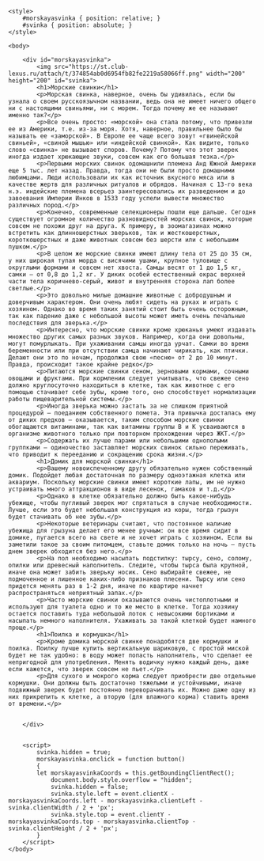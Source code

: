 <!DOCTYPE HTML>
<html>

	<style>
		#morskayasvinka { position: relative; }
		#svinka { position: absolute; }
	</style>

	<body>

		<div id="morskayasvinka">
			<img src="https://st.club-lexus.ru/attach/t/374854ab0d6954fb82fe2219a58066ff.png" width="200" height="200" id="svinka">
			<h1>Морские свинки</h1>
			<p>Морская свинка, наверное, очень бы удивилась, если бы узнала о своем русскоязычном названии, ведь она не имеет ничего общего ни с настоящими свиньями, ни с морем. Тогда почему же ее называют именно так?</p>
			<p>Все очень просто: «морской» она стала потому, что привезли ее из Америки, т.е. из-за моря. Хотя, наверное, правильнее было бы называть ее «заморской». В Европе ее чаще всего зовут «гвинейской свиньей», «свиной мышью» или «индейской свинкой». Как видите, только слово «свинка» не вызывает споров. Почему? Потому что этот зверек иногда издает хрюкающие звуки, совсем как его большая тезка.</p>
			<p>Первыми морских свинок одомашнили племена Анд Южной Америки еще 5 тыс. лет назад. Правда, тогда они не были просто домашними любимцами. Люди использовали их как источник вкусного мяса или в качестве жертв для различных ритуалов и обрядов. Начиная с 13-го века н.э. индейские племена всерьез заинтересовались их разведением и до завоевания Империи Инков в 1533 году успели вывести множество различных пород.</p>
			<p>Конечно, современные селекционеры пошли еще дальше. Сегодня существует огромное количество разновидностей морских свинок, которые совсем не похожи друг на друга. К примеру, в зоомагазинах можно встретить как длинношерстных зверьков, так и жесткошерстных, короткошерстных и даже животных совсем без шерсти или с небольшим пушком.</p>
			<p>В целом же морские свинки имеют длину тела от 25 до 35 см, у них широкая тупая морда с висячими ушами, крупное туловище с округлыми формами и совсем нет хвоста. Самцы весят от 1 до 1,5 кг, самки – от 0,8 до 1,2 кг. У диких особей естественный окрас верхней части тела коричнево-серый, живот и внутренняя сторона лап более светлые.</p>
			<p>Это довольно милые домашние животные с добродушным и доверчивым характером. Они очень любят сидеть на руках и играть с хозяином. Однако во время таких занятий стоит быть очень осторожным, так как падение даже с небольшой высоты может иметь очень печальные последствия для зверька.</p>
			<p>Интересно, что морские свинки кроме хрюканья умеют издавать множество других самых разных звуков. Например, когда они довольны, могут помурлыкать. При ухаживании самцы иногда урчат. Самки во время беременности или при отсутствии самца начинают чирикать, как птички. Делают они это по ночам, продолжая свою «песню» от 2 до 10 минут. Правда, происходит такое крайне редко</p>
			<p>Питаются морские свинки сеном, зерновыми кормами, сочными овощами и фруктами. При кормлении следует учитывать, что свежее сено должно круглосуточно находиться в клетке, так как животное с его помощью стачивает себе зубы, кроме того, оно способствует нормализации работы пищеварительной системы.</p>
			<p>Иногда зверька можно застать за не слишком приятной процедурой – поеданием собственного помета. Эта привычка досталась ему от диких предков – оказывается, таким способом морские свинки обогащаются витаминами, так как витамины группы В и К усваиваются в организме животного только при повторном прохождении через ЖКТ.</p>
			<p>Содержать их лучше парами или небольшими однополыми группками – одиночество заставляет морских свинок сильно переживать, что приводит к перееданию и сокращению срока жизни.</p>
			<h1>Домик для морской свинки</h1>
			<p>Вашему новоиспеченному другу обязательно нужен собственный домик. Подойдет любая достаточная по размеру одноэтажная клетка или аквариум. Поскольку морские свинки имеют короткие лапы, им не нужно устраивать много аттракционов в виде лесенок, гамаков и т.д.</p>
			<p>Однако в клетке обязательно должно быть какое-нибудь убежище, чтобы пугливый зверек мог спрятаться в случае необходимости. Лучше, если это будет небольшая конструкция из коры, тогда грызун будет стачивать об нее зубы.</p>
			<p>Некоторые ветеринары считают, что постоянное наличие убежища для грызуна делает его менее ручным: он все время сидит в домике, пугается всего на свете и не хочет играть с хозяином. Если вы заметили такое за своим питомцем, ставьте домик только на ночь – пусть днем зверек обходится без него.</p>
			<p>На пол необходимо насыпать подстилку: тырсу, сено, солому, опилки или древесный наполнитель. Следите, чтобы тырса была крупной, иначе она может забить зверьку носик. Сено выбирайте свежее, не подмоченное и лишенное каких-либо признаков плесени. Тырсу или сено придется менять раз в 1-2 дня, иначе по квартире начнет распространяться неприятный запах.</p>
			<p>Часто морские свинки оказываются очень чистоплотными и используют для туалета одно и то же место в клетке. Тогда хозяину остается поставить туда небольшой лоток с невысокими бортиками и насыпать немного наполнителя. Ухаживать за такой клеткой будет намного проще.</p>
			<h1>Поилка и кормушка</h1>
			<p>Кроме домика морской свинке понадобятся две кормушки и поилка. Поилку лучше купить вертикальную шариковую, с простой миской будет не так удобно: в воду может попасть наполнитель, что сделает ее непригодной для употребления. Менять водичку нужно каждый день, даже если кажется, что зверек совсем не пьет.</p>
			<p>Для сухого и мокрого корма следует приобрести две отдельные кормушки. Они должны быть достаточно тяжелыми и устойчивыми, иначе подвижный зверек будет постоянно переворачивать их. Можно даже одну из них прикрепить к клетке, а вторую (для влажного корма) ставить время от времени.</p>


		</div>


		<script>
			svinka.hidden = true;
			morskayasvinka.onclick = function button()
			{
			let morskayasvinkaCoords = this.getBoundingClientRect();
				document.body.style.overflow = "hidden";
				svinka.hidden = false;
				svinka.style.left = event.clientX - morskayasvinkaCoords.left - morskayasvinka.clientLeft - svinka.clientWidth / 2 + 'px';
				svinka.style.top = event.clientY - morskayasvinkaCoords.top - morskayasvinka.clientTop - svinka.clientHeight / 2 + 'px';
			}
		</script>
	</body>
</html>
